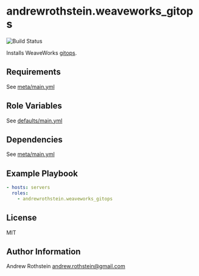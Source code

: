 andrewrothstein.weaveworks_gitops
=========

![Build Status](https://github.com/andrewrothstein/ansible-weaveworks_gitops/actions/workflows/build.yml/badge.svg)

Installs WeaveWorks [gitops](https://github.com/weaveworks/weave-gitops).

Requirements
------------

See [meta/main.yml](meta/main.yml)

Role Variables
--------------

See [defaults/main.yml](defaults/main.yml)

Dependencies
------------

See [meta/main.yml](meta/main.yml)

Example Playbook
----------------

```yml
- hosts: servers
  roles:
    - andrewrothstein.weaveworks_gitops
```

License
-------

MIT

Author Information
------------------

Andrew Rothstein <andrew.rothstein@gmail.com>
